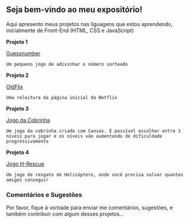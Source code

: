 ## Seja bem-vindo ao meu expositório!

Aqui apresento meus projetos nas liguagens que estou aprendendo, inicialmente de Front-End (HTML, CSS e JavaScript)

**Projeto 1**

[Guessnumber](https://lgonlineworker.github.io/guessnumber/)

`Um pequeno jogo de adivinhar o número sorteado`

**Projeto 2**

[OldFlix](https://lgonlineworker.github.io/OldFlix/)

`Uma releitura da página inicial do Netflix`

**Projeto 3**

[Jogo da Cobrinha](https://lgonlineworker.github.io/snakegame/)

`Um jogo da cobrinha criado com Canvas. É possível escolher entre 3 níveis para jogar e os níveis vão aumentando de dificuldade progressivamente `

**Projeto 4**

[Jogo H-Rescue](https://lgonlineworker.github.io/H-rescue/)

`Um jogo de resgate de Helicóptero, onde você precisa salvar quantos amigos conseguir`


### Comentários e Sugestões

Por favor, fique à vontade para enviar me comentários, sugestões, e também contribuir com algum desses projetos...
